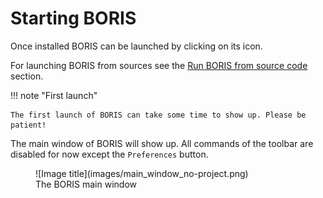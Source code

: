 

# Starting BORIS


Once installed BORIS can be launched by clicking on its icon.


For launching BORIS from sources see the [Run BORIS from source code](https://www.boris.unito.it/pages/run_from_source_code.html) section.


!!! note "First launch"

    The first launch of BORIS can take some time to show up. Please be patient!

The main window of BORIS will show up. All commands of the toolbar are disabled for now except the `Preferences` button.


<figure markdown>
  ![Image title](images/main_window_no-project.png)
  <figcaption>The BORIS main window</figcaption>
</figure>





